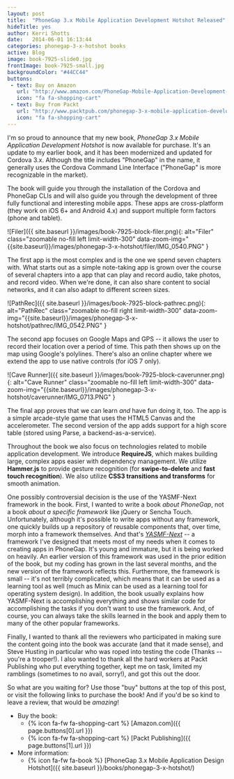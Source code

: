 ```yaml
---
layout: post
title:  "PhoneGap 3.x Mobile Application Development Hotshot Released"
hideTitle: yes
author: Kerri Shotts
date:   2014-06-01 16:13:44
categories: phonegap-3-x-hotshot books
active: Blog
image: book-7925-slide0.jpg
frontImage: book-7925-small.jpg
backgroundColor: "#44CC44"
buttons:
 - text: Buy on Amazon
   url: "http://www.amazon.com/PhoneGap-Mobile-Application-Development-Hotshot-ebook/dp/B00KLAJ5Z0/"
   icon: "fa fa-shopping-cart"
 - text: Buy from Packt
   url: "http://www.packtpub.com/phonegap-3-x-mobile-application-development-hotshot/book"
   icon: "fa fa-shopping-cart"
---
```


I'm so proud to announce that my new book, *PhoneGap 3.x Mobile Application Development Hotshot* is now available for
purchase. It's an update to my earlier book, and it has been modernized and updated for Cordova 3.x. Although the title
includes "PhoneGap" in the name, it generally uses the Cordova Command Line Interface ("PhoneGap" is more recognizable
in the market).
<more></more>

The book will guide you through the installation of the Cordova and PhoneGap CLIs and will also guide you through the
development of three fully functional and interesting mobile apps. These apps are cross-platform (they work on iOS 6+
and Android 4.x) and support multiple form factors (phone and tablet).

![Filer]({{ site.baseurl }}/images/book-7925-block-filer.png){: alt="Filer" class="zoomable no-fill left limit-width-300" data-zoom-img="{{site.baseurl}}/images/phonegap-3-x-hotshot/filer/IMG_0540.PNG" }

The first app is the most complex and is the one we spend seven chapters with. What starts out as a simple note-taking
app is grown over the course of several chapters into a app that can play and record audio, take photos, and record
video. When we're done, it can also share content to social networks, and it can also adapt to different screen sizes.

![PathRec]({{ site.baseurl }}/images/book-7925-block-pathrec.png){: alt="PathRec" class="zoomable no-fill right limit-width-300" data-zoom-img="{{site.baseurl}}/images/phonegap-3-x-hotshot/pathrec/IMG_0542.PNG" }

The second app focuses on Google Maps and GPS -- it allows the user to record their location over a period of time. This
path then shows up on the map using Google's polylines. There's also an online chapter where we extend the app to use
native controls (for iOS 7 only).

![Cave Runner]({{ site.baseurl }}/images/book-7925-block-caverunner.png){: alt="Cave Runner" class="zoomable no-fill left limit-width-300" data-zoom-img="{{site.baseurl}}/images/phonegap-3-x-hotshot/caverunner/IMG_0713.PNG" }

The final app proves that we can learn *and* have fun doing it, too. The app is a simple arcade-style game that uses the
HTML5 Canvas and the accelerometer. The second version of the app adds support for a high score table (stored using Parse,
a backend-as-a-service).

Throughout the book we also focus on technologies related to mobile application development. We introduce **RequireJS**, which
makes building large, complex apps easier with dependency management. We utilize **Hammer.js** to provide gesture recognition
(for **swipe-to-delete** and **fast touch recognition**). We also utilize **CSS3 transitions and transforms** for smooth animation.

One possibly controversial decision is the use of the YASMF-Next framework in the book. First, I wanted to write a book
*about PhoneGap*, not a book *about a specific framework* like jQuery or Sencha Touch. Unfortunately, although it's possible
to write apps without any framework, one quickly builds up a repository of reusable components that, over time, morph into
a framework themselves. And that's *[YASMF-Next]({{site.baseurl}}/projects/yasmf-next/)* -- a framework I've designed
that meets most of my needs when it comes to creating apps in PhoneGap. It's young and immature, but it is being worked
on heavily. An earlier version of this framework was used in the prior edition of the book, but my coding has grown in the
last several months, and the new version of the framework reflects this. Furthermore, the framework is small -- it's not
terribly complicated, which means that it can be used as a learning tool as well (much as Minix can be used as a learning
tool for operating system design). In addition, the book usually explains how YASMF-Next is accomplishing everything and
shows similar code for accomplishing the tasks if you don't want to use the framework. And, of course, you can always take
the skills learned in the book and apply them to many of the other popular frameworks.

Finally, I wanted to thank all the reviewers who participated in making sure the content going into the book was accurate
(and that it made sense), and Steve Husting in particular who was roped into testing the code (Thanks -- you're a trooper!).
I also wanted to thank all the hard workers at Packt Publishing who put everything together, kept me on task, limited my
ramblings (sometimes to no avail, sorry!), and got this out the door.

So what are you waiting for? Use those "buy" buttons at the top of this post, or visit the following links to purchase the
book! And if you'd be so kind to leave a review, that would be *amazing*!

* Buy the book:
    * {% icon fa-fw fa-shopping-cart %} [Amazon.com]({{ page.buttons[0].url }})
    * {% icon fa-fw fa-shopping-cart %} [Packt Publishing]({{ page.buttons[1].url }})
* More information:
    * {% icon fa-fw fa-book %} [PhoneGap 3.x Mobile Application Design Hotshot]({{ site.baseurl }}/books/phonegap-3-x-hotshot/)

